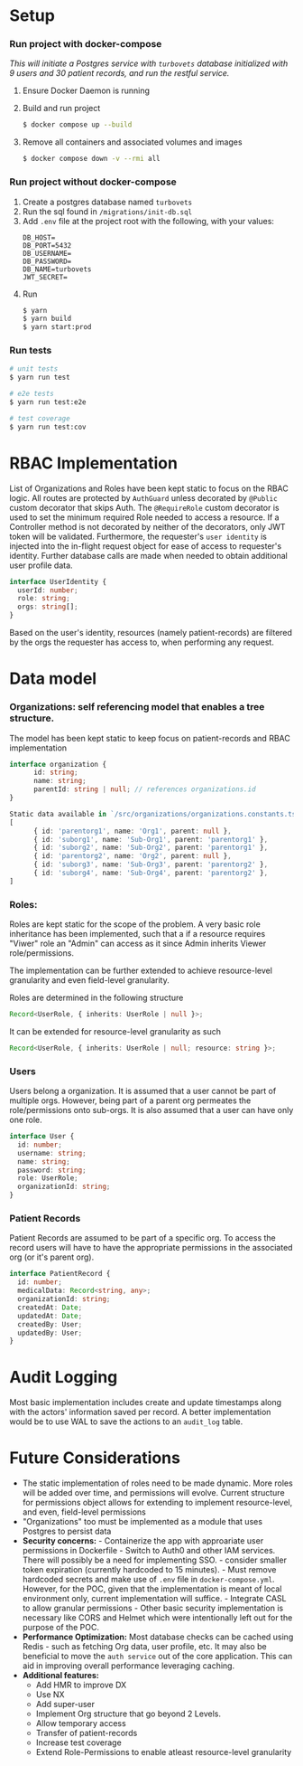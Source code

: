 # Setup

### Run project with docker-compose

_This will initiate a Postgres service with `turbovets` database initialized with 9 users and 30 patient records, and run the restful service._

1. Ensure Docker Daemon is running
2. Build and run project

   ```bash
   $ docker compose up --build
   ```

3. Remove all containers and associated volumes and images
   ```bash
   $ docker compose down -v --rmi all
   ```

### Run project without docker-compose

1. Create a postgres database named `turbovets`
2. Run the sql found in `/migrations/init-db.sql`
3. Add `.env` file at the project root with the following, with your values:
   ```
   DB_HOST=
   DB_PORT=5432
   DB_USERNAME=
   DB_PASSWORD=
   DB_NAME=turbovets
   JWT_SECRET=
   ```
4. Run
   ```bash
   $ yarn
   $ yarn build
   $ yarn start:prod
   ```

### Run tests

```bash
# unit tests
$ yarn run test

# e2e tests
$ yarn run test:e2e

# test coverage
$ yarn run test:cov
```

# RBAC Implementation

List of Organizations and Roles have been kept static to focus on the RBAC logic. All routes are protected by `AuthGuard` unless decorated by `@Public` custom decorator that skips Auth. The `@RequireRole` custom decorator is used to set the minimum required Role needed to access a resource. If a Controller method is not decorated by neither of the decorators, only JWT token will be validated. Furthermore, the requester's `user identity` is injected into the in-flight request object for ease of access to requester's identity. Further database calls are made when needed to obtain additional user profile data.

```ts
interface UserIdentity {
  userId: number;
  role: string;
  orgs: string[];
}
```

Based on the user's identity, resources (namely patient-records) are filtered by the orgs the requester has access to, when performing any request.

# Data model

### Organizations: self referencing model that enables a tree structure.

The model has been kept static to keep focus on patient-records and RBAC implementation

```ts
interface organization {
      id: string;
      name: string;
      parentId: string | null; // references organizations.id
}

Static data available in `/src/organizations/organizations.constants.ts`
[
      { id: 'parentorg1', name: 'Org1', parent: null },
      { id: 'suborg1', name: 'Sub-Org1', parent: 'parentorg1' },
      { id: 'suborg2', name: 'Sub-Org2', parent: 'parentorg1' },
      { id: 'parentorg2', name: 'Org2', parent: null },
      { id: 'suborg3', name: 'Sub-Org3', parent: 'parentorg2' },
      { id: 'suborg4', name: 'Sub-Org4', parent: 'parentorg2' },
]
```

### Roles:

Roles are kept static for the scope of the problem. A very basic role inheritance has been implemented, such that a if a resource requires "Viwer" role an "Admin" can access as it since Admin inherits Viewer role/permissions.

The implementation can be further extended to achieve resource-level granularity and even field-level granularity.

Roles are determined in the following structure

```ts
Record<UserRole, { inherits: UserRole | null }>;
```

It can be extended for resource-level granularity as such

```ts
Record<UserRole, { inherits: UserRole | null; resource: string }>;
```

### Users

Users belong a organization. It is assumed that a user cannot be part of multiple orgs. However, being
part of a parent org permeates the role/permissions onto sub-orgs. It is also assumed that a user can have
only one role.

```ts
interface User {
  id: number;
  username: string;
  name: string;
  password: string;
  role: UserRole;
  organizationId: string;
}
```

### Patient Records

Patient Records are assumed to be part of a specific org. To access the record users will have to have the
appropriate permissions in the associated org (or it's parent org).

```ts
interface PatientRecord {
  id: number;
  medicalData: Record<string, any>;
  organizationId: string;
  createdAt: Date;
  updatedAt: Date;
  createdBy: User;
  updatedBy: User;
}
```

# Audit Logging

Most basic implementation includes create and update timestamps along with the actors' information saved per record.
A better implementation would be to use WAL to save the actions to an `audit_log` table.

# Future Considerations

- The static implementation of roles need to be made dynamic. More roles will be added over time, and permissions will evolve. Current structure for permissions object allows for extending to implement
  resource-level, and even, field-level permissions
- "Organizations" too must be implemented as a module that uses Postgres to persist data
- **Security concerns:** - Containerize the app with approariate user permissions in Dockerfile - Switch to Auth0 and other IAM services. There will possibly be a need for implementing SSO. - consider smaller token expiration (currently hardcoded to 15 minutes). - Must remove hardcoded secrets and make use of `.env` file in `docker-compose.yml`. However, for the POC, given that the implementation is meant of local environment only, current implementation will suffice. - Integrate CASL to allow granular permissions - Other basic security implementation is necessary like CORS and Helmet which were intentionally left out for the purpose of the POC.
- **Performance Optimization:** Most database checks can be cached using Redis - such as fetching Org data, user profile, etc. It may also be beneficial to move the `auth service` out of the core application. This can aid in improving overall performance leveraging caching.
- **Additional features:**
  - Add HMR to improve DX
  - Use NX
  - Add super-user
  - Implement Org structure that go beyond 2 Levels.
  - Allow temporary access
  - Transfer of patient-records
  - Increase test coverage
  - Extend Role-Permissions to enable atleast resource-level granularity
